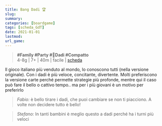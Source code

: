 ```yaml
---
title: Bang Dadi 🏆
slug: 
summary: 
categories: [boardgame]
tags: [scheda_GdT]
date: 2021-01-01
lastmod: 
url_game: 
---
```

> **#Family #Party #🎲Dadi #Compatto**  
> 4-8g | 7+ | 40m | facile | [scheda](https://boardgamegeek.com/boardgame/143741/bang-dice-game)  

Il gioco italiano più venduto al mondo, lo conoscono tutti (nella versione originale). Con i dadi è più veloce, concitante, divertente.
Molti preferiscono la versione carte perché permette strategie più profonde, mentre qui il caso può fare il bello o cattivo tempo.. ma per i più giovani è un motivo per preferirlo

> *Fabio:*
> è bello tirare i dadi, che puoi cambiare se non ti piacciono. A volte non decidere tutto è bello!

> *Stefano:*
> In tanti bambini è meglio questo a dadi perché ha i turni più veloci


